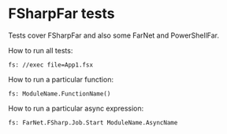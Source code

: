 # FSharpFar tests

Tests cover FSharpFar and also some FarNet and PowerShellFar.

How to run all tests:

    fs: //exec file=App1.fsx

How to run a particular function:

    fs: ModuleName.FunctionName()

How to run a particular async expression:

    fs: FarNet.FSharp.Job.Start ModuleName.AsyncName
